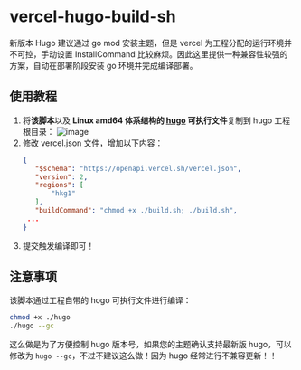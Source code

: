 # vercel-hugo-build-sh

新版本 Hugo 建议通过 go mod 安装主题，但是 vercel 为工程分配的运行环境并不可控，手动设置 InstallCommand 比较麻烦。因此这里提供一种兼容性较强的方案，自动在部署阶段安装 go 环境并完成编译部署。

## 使用教程

1. 将**该脚本**以及 **Linux amd64 体系结构的 [hugo](https://github.com/gohugoio/hugo) 可执行文件**复制到 hugo 工程根目录：
   ![image](https://github.com/LoongmaSpirit/vercel-hugo-build-sh/assets/162437080/b8fbed9e-2e86-48c4-9039-f555ad720087)
2. 修改 vercel.json 文件，增加以下内容：
   ```json
   {
      "$schema": "https://openapi.vercel.sh/vercel.json",
      "version": 2,
      "regions": [
          "hkg1"
      ],
      "buildCommand": "chmod +x ./build.sh; ./build.sh",
    ...
   }
   ```
3. 提交触发编译即可！

## 注意事项

该脚本通过工程自带的 hogo 可执行文件进行编译：

```sh
chmod +x ./hugo
./hugo --gc
```

这么做是为了方便控制 hugo 版本号，如果您的主题确认支持最新版 hugo，可以修改为 `hugo --gc`，不过不建议这么做！因为 hugo 经常进行不兼容更新！！
